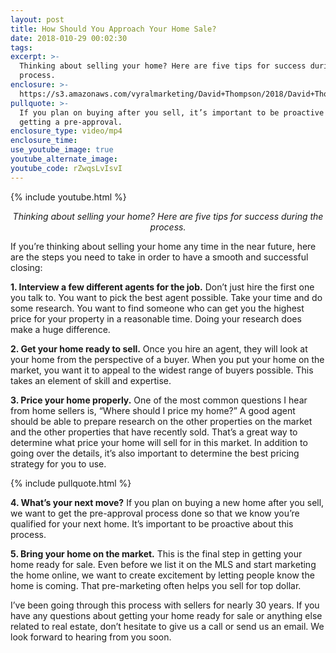 ```yaml
---
layout: post
title: How Should You Approach Your Home Sale?
date: 2018-010-29 00:02:30
tags:
excerpt: >-
  Thinking about selling your home? Here are five tips for success during the
  process.
enclosure: >-
  https://s3.amazonaws.com/vyralmarketing/David+Thompson/2018/David+Thompson+and+Associates+%257C+Every+Corner+Realty-+How+Should+You+Approach+Your+Home+Sale%253F.mp4
pullquote: >-
  If you plan on buying after you sell, it’s important to be proactive by
  getting a pre-approval.
enclosure_type: video/mp4
enclosure_time:
use_youtube_image: true
youtube_alternate_image:
youtube_code: rZwqsLvIsvI
---
```


{% include youtube.html %}

<p style="text-align: center;"><em>Thinking about selling your home? Here are five tips for success during the process.</em></p>

If you’re thinking about selling your home any time in the near future, here are the steps you need to take in order to have a smooth and successful closing:

**1. Interview a few different agents for the job.** Don’t just hire the first one you talk to. You want to pick the best agent possible. Take your time and do some research. You want to find someone who can get you the highest price for your property in a reasonable time. Doing your research does make a huge difference.

**2. Get your home ready to sell.** Once you hire an agent, they will look at your home from the perspective of a buyer. When you put your home on the market, you want it to appeal to the widest range of buyers possible. This takes an element of skill and expertise.

**3. Price your home properly.** One of the most common questions I hear from home sellers is, “Where should I price my home?” A good agent should be able to prepare research on the other properties on the market and the other properties that have recently sold. That’s a great way to determine what price your home will sell for in this market. In addition to going over the details, it’s also important to determine the best pricing strategy for you to use.

{% include pullquote.html %}

**4. What’s your next move?** If you plan on buying a new home after you sell, we want to get the pre-approval process done so that we know you’re qualified for your next home. It’s important to be proactive about this process.

**5. Bring your home on the market.** This is the final step in getting your home ready for sale. Even before we list it on the MLS and start marketing the home online, we want to create excitement by letting people know the home is coming. That pre-marketing often helps you sell for top dollar.

I’ve been going through this process with sellers for nearly 30 years. If you have any questions about getting your home ready for sale or anything else related to real estate, don’t hesitate to give us a call or send us an email. We look forward to hearing from you soon.